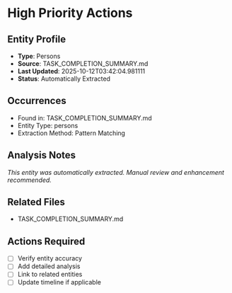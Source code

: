 # High Priority Actions

## Entity Profile
- **Type**: Persons
- **Source**: TASK_COMPLETION_SUMMARY.md
- **Last Updated**: 2025-10-12T03:42:04.981111
- **Status**: Automatically Extracted

## Occurrences
- Found in: TASK_COMPLETION_SUMMARY.md
- Entity Type: persons
- Extraction Method: Pattern Matching

## Analysis Notes
*This entity was automatically extracted. Manual review and enhancement recommended.*

## Related Files
- TASK_COMPLETION_SUMMARY.md

## Actions Required
- [ ] Verify entity accuracy
- [ ] Add detailed analysis
- [ ] Link to related entities
- [ ] Update timeline if applicable
